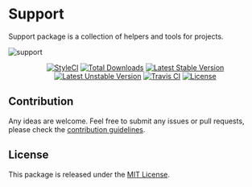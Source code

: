 # Support

Support package is a collection of helpers and tools for projects.

![support](https://user-images.githubusercontent.com/10347617/56077139-41887f00-5de1-11e9-8aa3-769cc1140ffa.png)

<p align="center">
    <a href="https://styleci.io/repos/180017051"><img src="https://styleci.io/repos/180017051/shield" alt="StyleCI" /></a>
    <a href="https://packagist.org/packages/andrey-helldar/support"><img src="https://img.shields.io/packagist/dt/andrey-helldar/support.svg?style=flat-square" alt="Total Downloads" /></a>
    <a href="https://packagist.org/packages/andrey-helldar/support"><img src="https://poser.pugx.org/andrey-helldar/support/v/stable?format=flat-square" alt="Latest Stable Version" /></a>
    <a href="https://packagist.org/packages/andrey-helldar/support"><img src="https://poser.pugx.org/andrey-helldar/support/v/unstable?format=flat-square" alt="Latest Unstable Version" /></a>
    <a href="https://travis-ci.org/andrey-helldar/support"><img src="https://travis-ci.org/andrey-helldar/support.svg?branch=master" alt="Travis CI" /></a>
    <a href="LICENSE"><img src="https://poser.pugx.org/andrey-helldar/support/license?format=flat-square" alt="License" /></a>
</p>


## Contribution

Any ideas are welcome. Feel free to submit any issues or pull requests, please check the [contribution guidelines](CONTRIBUTING.md).


## License

This package is released under the [MIT License](LICENSE).
